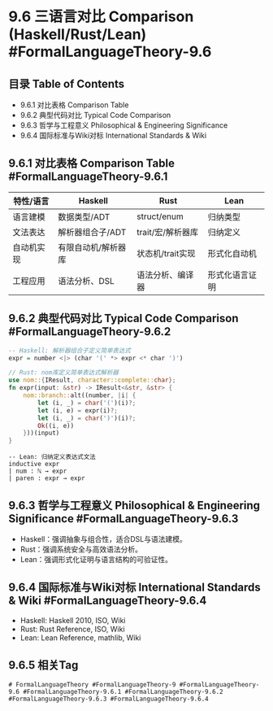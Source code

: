 # 9.6 三语言对比 Comparison (Haskell/Rust/Lean) #FormalLanguageTheory-9.6

## 目录 Table of Contents

- 9.6.1 对比表格 Comparison Table
- 9.6.2 典型代码对比 Typical Code Comparison
- 9.6.3 哲学与工程意义 Philosophical & Engineering Significance
- 9.6.4 国际标准与Wiki对标 International Standards & Wiki

## 9.6.1 对比表格 Comparison Table #FormalLanguageTheory-9.6.1

| 特性/语言 | Haskell | Rust | Lean |
|-----------|---------|------|------|
| 语言建模 | 数据类型/ADT | struct/enum | 归纳类型 |
| 文法表达 | 解析器组合子/ADT | trait/宏/解析器库 | 归纳定义 |
| 自动机实现 | 有限自动机/解析器库 | 状态机/trait实现 | 形式化自动机 |
| 工程应用 | 语法分析、DSL | 语法分析、编译器 | 形式化语言证明 |

## 9.6.2 典型代码对比 Typical Code Comparison #FormalLanguageTheory-9.6.2

```haskell
-- Haskell: 解析器组合子定义简单表达式
expr = number <|> (char '(' *> expr <* char ')')
```

```rust
// Rust: nom库定义简单表达式解析器
use nom::{IResult, character::complete::char};
fn expr(input: &str) -> IResult<&str, &str> {
    nom::branch::alt((number, |i| {
        let (i, _) = char('(')(i)?;
        let (i, e) = expr(i)?;
        let (i, _) = char(')')(i)?;
        Ok((i, e))
    }))(input)
}
```

```lean
-- Lean: 归纳定义表达式文法
inductive expr
| num : ℕ → expr
| paren : expr → expr
```

## 9.6.3 哲学与工程意义 Philosophical & Engineering Significance #FormalLanguageTheory-9.6.3

- Haskell：强调抽象与组合性，适合DSL与语法建模。
- Rust：强调系统安全与高效语法分析。
- Lean：强调形式化证明与语言结构的可验证性。

## 9.6.4 国际标准与Wiki对标 International Standards & Wiki #FormalLanguageTheory-9.6.4

- Haskell: Haskell 2010, ISO, Wiki
- Rust: Rust Reference, ISO, Wiki
- Lean: Lean Reference, mathlib, Wiki

## 9.6.5 相关Tag

`# FormalLanguageTheory #FormalLanguageTheory-9 #FormalLanguageTheory-9.6 #FormalLanguageTheory-9.6.1 #FormalLanguageTheory-9.6.2 #FormalLanguageTheory-9.6.3 #FormalLanguageTheory-9.6.4`
